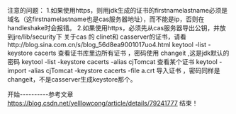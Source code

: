 注意的问题：
1.如果使用https，则用jdk生成的证书的firstnamelastname必须是 域名（这firstnamelastname也是cas服务器地址），而不能是ip，否则在handleshake时会报错。
2.如果使用https，必须先从cas服务器导出公钥，并放到jre/lib/security下
关于cas 的 clinet和 casserver的证书，请看http://blog.sina.com.cn/s/blog_56d8ea9001017uo4.html
keytool -list -keystore cacerts  查看证书库里边所有证书  ，密码使用  changeit ,这是jdk默认的密码
keytool -list -keystore cacerts -alias  cjTomcat 查看某个证书
keytool -import -alias cjTomcat -keystore cacerts -file a.crt  导入证书 ，密码同样是changeit，不是casserver生成keystore那个。


开始----------参考文章
https://blog.csdn.net/yelllowcong/article/details/79241777
结束！